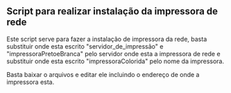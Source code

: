 ## Script para realizar instalação da impressora de rede

Este script serve para fazer a instalação de impressora da rede, basta substituir onde esta escrito "servidor_de_impressão" e "impressoraPretoeBranca" pelo servidor onde esta a impressora de rede e substituir onde esta escrito "impressoraColorida" pelo nome da impressora.

Basta baixar o arquivos e editar ele incluindo o endereço de onde a impressora esta.
